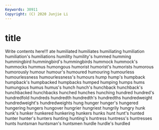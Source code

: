 ```yaml
---
Keywords: 30911
Copyright: (C) 2020 Junjie Li
---
```


# title

Write contents here!!!
ate 
humiliated 
humiliates 
humiliating
humiliation 
humiliation's 
humiliations 
humility 
humility's 
hummed 
humming 
hummingbird 
hummingbird's 
hummingbirds
hummock 
hummock's 
hummocks 
hummus 
humongous 
humorist 
humorist's 
humorists 
humorous 
humorously
humour 
humour's 
humoured 
humouring 
humourless 
humourlessness 
humourlessness's 
humours 
hump 
hump's
humpback 
humpback's 
humpbacked 
humpbacks 
humped 
humping 
humps 
hums 
humungous 
humus
humus's 
hunch 
hunch's 
hunchback 
hunchback's 
hunchbacked 
hunchbacks 
hunched 
hunches 
hunching
hundred 
hundred's 
hundredfold 
hundreds 
hundredth 
hundredth's 
hundredths 
hundredweight 
hundredweight's 
hundredweights
hung 
hunger 
hunger's 
hungered 
hungering 
hungers 
hungover 
hungrier 
hungriest 
hungrily
hungry 
hunk 
hunk's 
hunker 
hunkered 
hunkering 
hunkers 
hunks 
hunt 
hunt's
hunted 
hunter 
hunter's 
hunters 
hunting 
hunting's 
huntress 
huntress's 
huntresses 
hunts
huntsman 
huntsman's 
huntsmen 
hurdle 
hurdle's 
hurdled 
